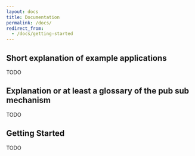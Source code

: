 ```yaml
---
layout: docs
title: Documentation
permalink: /docs/
redirect_from:
  - /docs/getting-started
---
```


## Short explanation of example applications

TODO

## Explanation or at least a glossary of the pub sub mechanism

TODO

## Getting Started

TODO
